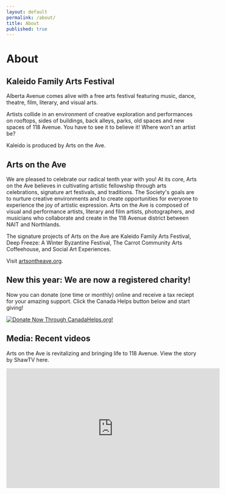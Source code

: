 ```yaml
---
layout: default
permalink: /about/
title: About
published: true
---
```






# About

## Kaleido Family Arts Festival

Alberta Avenue comes alive with a free arts festival featuring music, dance, theatre, film, literary, and visual arts.

Artists collide in an environment of creative exploration and performances on rooftops, sides of buildings, back alleys, parks, old spaces and new spaces of 118 Avenue. You have to see it to believe it! Where won't an artist be?

Kaleido is produced by Arts on the Ave.

## Arts on the Ave

We are pleased to celebrate our radical tenth year with you! At its core, Arts on the Ave believes in cultivating artistic fellowship through arts celebrations, signature art festivals, and traditions. The Society's goals are to nurture creative environments and to create opportunities for everyone to experience the joy of artistic expression. Arts on the Ave is composed of visual and performance artists, literary and film artists, photographers, and musicians who collaborate and create in the 118 Avenue district between NAIT and Northlands.

The signature projects of Arts on the Ave are Kaleido Family Arts Festival, Deep Freeze: A Winter Byzantine Festival, The Carrot Community Arts Coffeehouse, and Social Art Experiences.

Visit [artsontheave.org](http://artsontheave.org).


## New this year: We are now a registered charity!

Now you can donate (one time or monthly) online and receive a tax reciept for your amazing support. Click the Canada Helps button below and start giving! 

<A HREF="https://www.canadahelps.org/CharityProfilePage.aspx?CharityID=d109438"><IMG SRC="//www.canadahelps.org/image/DonateNowLink/en/Donate2.png" BORDER="0" ALT="Donate Now Through CanadaHelps.org!"/></A>

## Media: Recent videos

Arts on the Ave is revitalizing and bringing life to 118 Avenue. View the story by ShawTV here. 

<iframe width="560" height="315" src="https://www.youtube.com/embed/9dveEj2NnoI" frameborder="0" allowfullscreen></iframe>

